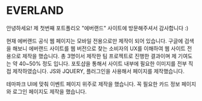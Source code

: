 # EVERLAND

안녕하세요! 제 첫번째 포트폴리오 "에버랜드" 사이트에 방문해주셔서 감사합니다 :)

현재 에버랜드 공식 웹 페이지는 모바일 전용으로만 제작이 되어 있습니다.
구글에 검색을 해보니 에버랜드 사이트를 웹 버전으로 찾는 소비자의 UX를 이해하여
웹 사이트 전용으로 제작을 했습니다.
총 3명이서 제작한 팀 프로젝트로 진행한 결과이며 제 기여도는 약 40~50% 정도 입니다.
포토샵을 통해서 사이트 내부에 필요한 이미지를 전부 직접 제작하였습니다.
JS와 JQUERY, 플러그인을 사용해서 페이지를 제작했습니다.

테마파크 UI에 맞춰 이벤트 페이지 위주로 제작을 했습니다.
꼭 필요한 카드 정보 페이지와 로그인 페이지도 제작을 했습니다.
